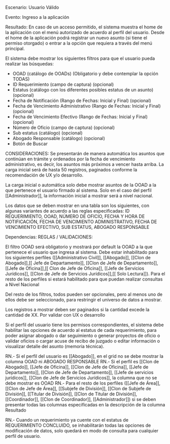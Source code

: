 Escenario:
	Usuario Válido

Evento:
	Ingreso a la aplicación

Resultado:
En caso de un acceso permitido, el sistema muestra el home de la aplicación con el menú autorizado de acuerdo al perfil del usuario. Desde el home de la aplicación podrá registrar un nuevo asunto (si tiene el permiso otorgado) o entrar a la opción que requiera a través del menú principal.

El sistema debe mostrar los siguientes filtros para que el usuario pueda realizar las búsquedas:
 - OOAD (catálogo de OOADs) (Obligatorio y debe contemplar la opción TODAS)
 - ID Requerimiento (campo de captura) (opcional)
 - Estatus (catálogo con los diferentes posibles estatus de un asunto) (opcional)
 - Fecha de Notificación (Rango de Fechas: Inicial y Final) (opcional)
 - Fecha de Vencimiento Administrativo (Rango de Fechas: Inicial y Final) (opcional)
 - Fecha de Vencimiento Efectivo (Rango de Fechas: Inicial y Final) (opcional)
 - Número de Oficio (campo de captura) (opcional)
 - Sub estatus (catálogo) (opcional)  
 - Abogado Responsable (catálogo) (opcional)
 - Botón de Buscar

CONSIDERACIONES:
    Se presentarán de manera automática los asuntos que continúan en trámite y ordenados por la fecha de vencimiento administrativo, es decir, los asuntos más próximos a vencer hasta arriba. La carga inicial será de hasta 50 registros, paginados conforme la recomendación de UX y/o desarrollo.

La carga inicial o automática solo debe mostrar asuntos de la OOAD a la que pertenece el usuario firmado al sistema.
Solo en el caso del perfil [[Administrador]], la información inicial a mostrar será a nivel nacional. 

Los datos que se deben mostrar en una tabla son los siguientes, con algunas variantes de acuerdo a las reglas especificadas: ID REQUERIMIENTO, OOAD, NÚMERO DE OFICIO, FECHA Y HORA DE NOTIFICACIÓN, FECHA DE VENCIMIENTO ADMINISTRATIVO, FECHA DE VENCIMIENTO EFECTIVO, SUB ESTATUS, ABOGADO RESPONSABLE

Dependencias:
REGLAS / VALIDACIONES:

El filtro OOAD será obligatorio y mostrará por default la OOAD a la que pertenece el usuario que ingresa al sistema. Debe estar inhabilitado para los siguientes perfiles ([[Administrativo Civil]], [[Abogado]], [[Clon de Abogado]],[[ Jefe de Departamento]], [[Clon de Jefe de Departamento]], [[Jefe de Oficina]],[[ Clon de Jefe de Oficina]], [[Jefe de Servicios Jurídicos]], [[Clon de Jefe de Servicios Jurídicos]],[[ Solo Lectura]]). Para el resto de los perfiles si estará habilitado para que puedan realizar consultas a Nivel Nacional

Del resto de los filtros, todos pueden ser opcionales, pero al menos uno de ellos debe ser seleccionado, para restringir el universo de datos a mostrar.

Los registros a mostrar deben ser paginados si la cantidad excede la cantidad de XX. Por validar con UX o desarrollo

Si el perfil del usuario tiene los permisos correspondientes, el sistema debe habilitar las opciones de acuerdo al estatus de cada requerimiento, para poder asignar abogado o dar seguimiento o generar proyectos de oficio o validar oficios o cargar acuse de recibo de juzgado o editar información o visualizar detalle del asunto (memoria técnica).

RN.-   Si el perfil del usuario es [[Abogado]], en el grid no se debe mostrar la columna OOAD ni ABOGADO RESPONSABLE
RN.-   Si el perfil es [[Clon de Abogado]], [[Jefe de Oficina]], [[Clon de Jefe de Oficina]], [[Jefe de Departamento]], [[Clon de Jefe de Departamento]], [[Jefe de servicios jurídicos]], [[Clon de Jefe de Servicios Jurídicos]], la columna que no se debe mostrar es OOAD
RN.-    Para el resto de los perfiles ([[Jefe de Área]], [[Clon de Jefe de Área]], [[Subjefe de División]], [[Clon de Subjefe de División]], [[Titular de División]], [[Clon de Titular de División]], [[Coordinador]], [[Clon de Coordinador]], [[Administrador]]) si se deben presentar todas las columnas especificadas en la descripción de la columna Resultado

RN.-   Cuando un requerimiento ya cuente con el estatus de REQUERIMIENTO CONCLUIDO, se inhabilitarán todas las opciones de modificación de datos, solo quedará en modo de consulta para cualquier perfil de usuario.
